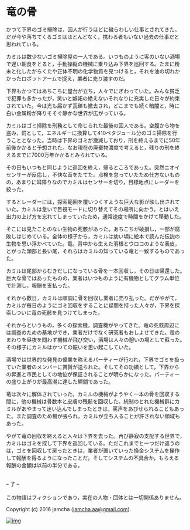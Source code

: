 # 竜の骨

かつて下界のゴミ掃除は，囚人が行うほどに穢らわしい仕事とされてきた。  
だが今や落ちてくるゴミはほとんどなく，携わる者もいない過去の仕事だと  
思われている。  

カミルは数少ないゴミ掃除屋の一人である。いつものように客のいない酒場  
で遅い朝食をとると，手動操縦の機械に乗り込み下界を巡回する。たまに粉  
末と化したがらくたや正体不明の化学物質を見つけると，それを油の切れか  
かったロボットアームで捉え，業者に売り渡すのだ。  

下界もかつてはあちこちに屋台が立ち，人々でにぎわっていた。みんな貧乏  
で犯罪も多かったが，笑いと嫉妬の絶えないそれなりに充実した日々が約束  
されていた。今は光も届かず瓦礫も撤去され，どこまでも続く暗闇と，時に  
白い金属粉が降りそそぐ静かな世界が広がっている。  

カミルはゴミ掃除を刑務として命じられた最後の囚人である。空腹から物を  
盗み，罰として，エネルギーに換算して410ペタジュール分のゴミ掃除を行  
うこととなった。当時は下界のゴミが激減しており，刑を終えるまでに50年  
前後かかると予想された。なお現在の廃棄物濃度で考えると，残りの刑を終  
えるまでに7000万年かかるとみられている。  

その日もいつもと同じように巡回を終え，帰るところであった。突然ニオイ  
センサーが反応し，不快な音をたてた。点検を怠っていたため仕方ないもの  
の，あまりに耳障りなのでカミルはセンサーを切り，目標地点にレーダーを  
絞った。  

するとレーダーには，探索範囲を覆いつくすような巨大な影が映し出されて  
いた。カミルは急いで目視モードに切り替えてその場所に向かう。とはいえ  
出力の上げ方を忘れてしまっていたため，通常速度で時間をかけて移動した。  

そこには見たことのない生物の死骸があった。あちこちが破損し，一部が腐  
敗しはじめている。全体の様子から，カミルは幼い頃に絵本で読んだ伝説の  
生物を思い浮かべていた。竜。背中から生えた羽根とウロコのような表皮，  
とがった頭部と長い尾，それらはカミルの知っている竜と一致するものであっ  
た。  

カミルは尾部からむきだしになっている骨を一本回収し，その日は帰還した。  
巨大な骨ではあったものの，業者はいつものように有機物としてグラム単位  
で計測し，報酬を支払った。  

それから数日，カミルは順調に骨を回収し業者に売り払った。だがやがて，  
カミルが毎日のようにゴミ回収をすることに疑問を持った人々が，下界を探  
索しついに竜の死骸を見つけてしまった。  

それからというもの，多くの探索機，調査機がやってきた。竜の死骸周辺に  
は調査のための基地ができ，業者だけでなく研究者もおしよせてきた。竜の  
まわりを昼夜を問わず機械が飛び交い，酒場は人々の憩いの場として蘇った。  
その様子にカミルはかつての賑いを思い起こしていた。  

酒場では世界的な発見の偉業を称えるパーティーが行われ，下界でゴミを扱っ  
ていた業者のメンバーに賞賛が送られた。そしてその功績として，下界から  
の昇進と市民としての地位が保証されることが明らかになった。パーティー  
の盛り上がりが最高潮に達した瞬間であった。  

竜は次々に解体されていった。カミルの機械がようやく一本の骨を回収する  
間に，他の機械は骨数本と皮膚の残骸を回収した。統制のとれた機械群にカ  
ミルがあやまって迷い込んでしまったときは，罵声をあびせられることもあっ  
た。また調査のため柵が張られ，カミルが立ち入ることが許されない領域も  
あった。  

やがて竜の回収を終えると人々は下界を去った。再び静寂の支配する世界で，  
カミルはゴミを探して下界を巡回している。ただこれまでと一つだけ違うの  
は，ゴミを回収して戻ったときは，業者が置いていった換金システムを操作  
して報酬を得るようになったことだ。そしてシステムの不具合か，もらえる  
報酬の金額は以前の半分である。  

<br>  
&#x2013; 了 &#x2013;  

<br>  
<br>  
この物語はフィクションであり，実在の人物・団体とは一切関係ありません。  

Copyright (c) 2016 jamcha (jamcha.aa@gmail.com).  

[![img](http://i.creativecommons.org/l/by-nc-sa/4.0/88x31.png)](http://creativecommons.org/licenses/by-nc-sa/4.0/deed)
